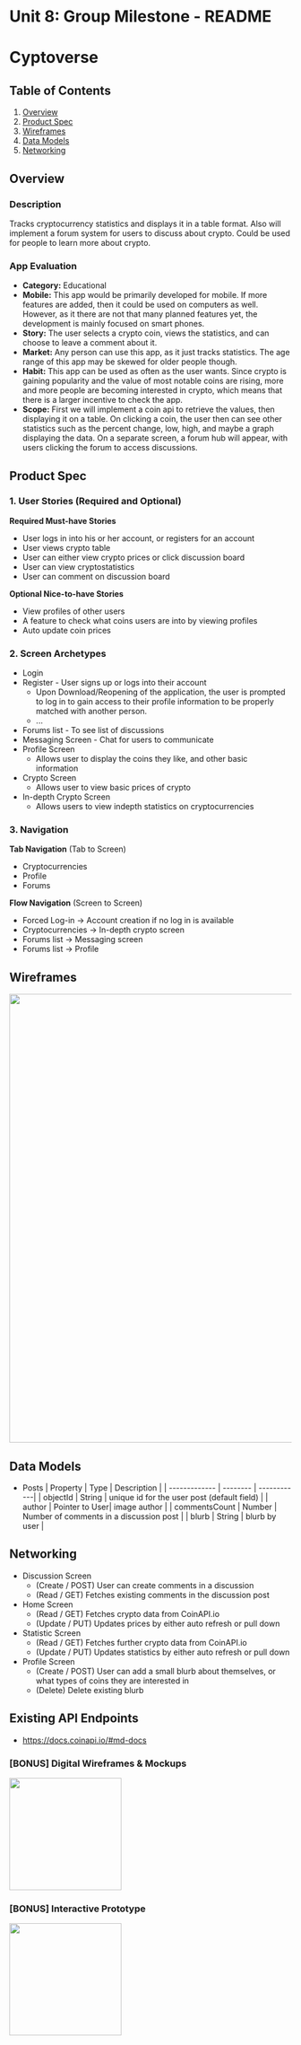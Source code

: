 Unit 8: Group Milestone - README
===

# Cyptoverse

## Table of Contents
1. [Overview](#Overview)
1. [Product Spec](#Product-Spec)
1. [Wireframes](#Wireframes)
1. [Data Models](#Data-Models)
1. [Networking](#Networking)

## Overview
### Description
Tracks cryptocurrency statistics and displays it in a table format. Also will implement a forum system for users to discuss about crypto. Could be used for people to learn more about crypto.

### App Evaluation
- **Category:** Educational
- **Mobile:** This app would be primarily developed for mobile. If more features are added, then it could be used on computers as well. However, as it there are not that many planned features yet, the development is mainly focused on smart phones.
- **Story:** The user selects a crypto coin, views the statistics, and can choose to leave a comment about it.
- **Market:** Any person can use this app, as it just tracks statistics. The age range of this app may be skewed for older people though.
- **Habit:** This app can be used as often as the user wants. Since crypto is gaining popularity and the value of most notable coins are rising, more and more people are becoming interested in crypto, which means that there is a larger incentive to check the app.
- **Scope:** First we will implement a coin api to retrieve the values, then displaying it on a table. On clicking a coin, the user then can see other statistics such as the percent change, low, high, and maybe a graph displaying the data. On a separate screen, a forum hub will appear, with users clicking the forum to access discussions.

## Product Spec
### 1. User Stories (Required and Optional)

**Required Must-have Stories**

* User logs in into his or her account, or registers for an account
* User views crypto table
* User can either view crypto prices or click discussion board
* User can view cryptostatistics
* User can comment on discussion board

**Optional Nice-to-have Stories**

* View profiles of other users
* A feature to check what coins users are into by viewing profiles
* Auto update coin prices

### 2. Screen Archetypes

* Login 
* Register - User signs up or logs into their account
   * Upon Download/Reopening of the application, the user is prompted to log in to gain access to their profile information to be properly matched with another person. 
   * ...
* Forums list - To see list of discussions
* Messaging Screen - Chat for users to communicate
* Profile Screen 
   * Allows user to display the coins they like, and other basic information
* Crypto Screen
   * Allows user to view basic prices of crypto
* In-depth Crypto Screen
   * Allows users to view indepth statistics on cryptocurrencies

### 3. Navigation

**Tab Navigation** (Tab to Screen)

* Cryptocurrencies
* Profile
* Forums


**Flow Navigation** (Screen to Screen)
* Forced Log-in -> Account creation if no log in is available
* Cryptocurrencies -> In-depth crypto screen
* Forums list -> Messaging screen
* Forums list -> Profile

## Wireframes
<img src="https://i.imgur.com/9CrjH1K.jpg" width=800><br>

## Data Models
  * Posts
     | Property      | Type     | Description |
     | ------------- | -------- | ------------|
     | objectId      | String   | unique id for the user post (default field) |
     | author        | Pointer to User| image author |
     | commentsCount | Number   | Number of comments in a discussion post |
     | blurb         | String   | blurb by user |

  
## Networking
 * Discussion Screen
    * (Create / POST) User can create comments in a discussion
    * (Read / GET) Fetches existing comments in the discussion post 
 * Home Screen
    * (Read / GET) Fetches crypto data from CoinAPI.io
    * (Update / PUT) Updates prices by either auto refresh or pull down 
 * Statistic Screen
    * (Read / GET) Fetches further crypto data from CoinAPI.io
    * (Update / PUT) Updates statistics by either auto refresh or pull down
 * Profile Screen
    * (Create / POST) User can add a small blurb about themselves, or what types of coins they are interested in
    * (Delete) Delete existing blurb

 ## Existing API Endpoints
  * https://docs.coinapi.io/#md-docs

### [BONUS] Digital Wireframes & Mockups
<img src="https://i.imgur.com/lYHn37F.jpg" height=200>

### [BONUS] Interactive Prototype
<img src="https://i.imgur.com/AiKfE5g.gif" width=200>
